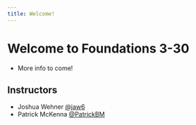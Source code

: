 ```yaml
---
title: Welcome!
---
```

# Welcome to Foundations 3-30
* More info to come!

## Instructors
* Joshua Wehner [@jaw6](http://github.com/jaw6)
* Patrick McKenna [@PatrickBM](http://github.com/PatrickBM)
